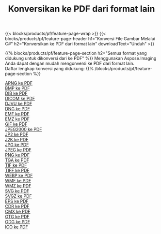 ﻿---
title: Konversikan ke PDF dari format lain 
weight: 3920
url: /id/net/conversion/to/pdf 
lang: id
langdirlevel: 2
locales: zh-hans,ja,it,ru,de,es,fr,nl,id,lt,pl,pt,vi,tr,ko,zh-hant,ar,hi,th,sv,cs,uk,he
description: Menggunakan Aspose.Imaging Anda dapat dengan mudah mengonversi ke PDF dari format lain
---

{{< blocks/products/pf/feature-page-wrap >}}
{{< blocks/products/pf/feature-page-header h1="Konversi File Gambar Melalui C#" h2="Konversikan ke PDF dari format lain" downloadText="Unduh" >}}


{{% blocks/products/pf/feature-page-section  h2="Semua format yang didukung untuk dikonversi dari ke PDF" %}}
Menggunakan Aspose.Imaging Anda dapat dengan mudah mengonversi ke PDF dari format lain.
<br/>
Daftar lengkap konversi yang didukung:
{{% /blocks/products/pf/feature-page-section %}}
<div class="container-fluid productfamilypage bg-gray">
    <div class="convertypes bg-gray agp-content section">
        <div class="container">
		<div class="row other-converters">
		    <div class='col-md-2 other-converter remove-lp remove-rp'><a href="/imaging/id/net/conversion/apng-to-pdf" >APNG ke PDF</a></div>
<div class='col-md-2 other-converter remove-lp remove-rp'><a href="/imaging/id/net/conversion/bmp-to-pdf" >BMP ke PDF</a></div>
<div class='col-md-2 other-converter remove-lp remove-rp'><a href="/imaging/id/net/conversion/dib-to-pdf" >DIB ke PDF</a></div>
<div class='col-md-2 other-converter remove-lp remove-rp'><a href="/imaging/id/net/conversion/dicom-to-pdf" >DICOM ke PDF</a></div>
<div class='col-md-2 other-converter remove-lp remove-rp'><a href="/imaging/id/net/conversion/djvu-to-pdf" >DJVU ke PDF</a></div>
<div class='col-md-2 other-converter remove-lp remove-rp'><a href="/imaging/id/net/conversion/dng-to-pdf" >DNG ke PDF</a></div>
<div class='col-md-2 other-converter remove-lp remove-rp'><a href="/imaging/id/net/conversion/emf-to-pdf" >EMF ke PDF</a></div>
<div class='col-md-2 other-converter remove-lp remove-rp'><a href="/imaging/id/net/conversion/emz-to-pdf" >EMZ ke PDF</a></div>
<div class='col-md-2 other-converter remove-lp remove-rp'><a href="/imaging/id/net/conversion/gif-to-pdf" >GIF ke PDF</a></div>
<div class='col-md-2 other-converter remove-lp remove-rp'><a href="/imaging/id/net/conversion/jpeg2000-to-pdf" >JPEG2000 ke PDF</a></div>
<div class='col-md-2 other-converter remove-lp remove-rp'><a href="/imaging/id/net/conversion/jp2-to-pdf" >JP2 ke PDF</a></div>
<div class='col-md-2 other-converter remove-lp remove-rp'><a href="/imaging/id/net/conversion/j2k-to-pdf" >J2K ke PDF</a></div>
<div class='col-md-2 other-converter remove-lp remove-rp'><a href="/imaging/id/net/conversion/jpg-to-pdf" >JPG ke PDF</a></div>
<div class='col-md-2 other-converter remove-lp remove-rp'><a href="/imaging/id/net/conversion/jpeg-to-pdf" >JPEG ke PDF</a></div>
<div class='col-md-2 other-converter remove-lp remove-rp'><a href="/imaging/id/net/conversion/png-to-pdf" >PNG ke PDF</a></div>
<div class='col-md-2 other-converter remove-lp remove-rp'><a href="/imaging/id/net/conversion/tga-to-pdf" >TGA ke PDF</a></div>
<div class='col-md-2 other-converter remove-lp remove-rp'><a href="/imaging/id/net/conversion/tif-to-pdf" >TIF ke PDF</a></div>
<div class='col-md-2 other-converter remove-lp remove-rp'><a href="/imaging/id/net/conversion/tiff-to-pdf" >TIFF ke PDF</a></div>
<div class='col-md-2 other-converter remove-lp remove-rp'><a href="/imaging/id/net/conversion/webp-to-pdf" >WEBP ke PDF</a></div>
<div class='col-md-2 other-converter remove-lp remove-rp'><a href="/imaging/id/net/conversion/wmf-to-pdf" >WMF ke PDF</a></div>
<div class='col-md-2 other-converter remove-lp remove-rp'><a href="/imaging/id/net/conversion/wmz-to-pdf" >WMZ ke PDF</a></div>
<div class='col-md-2 other-converter remove-lp remove-rp'><a href="/imaging/id/net/conversion/svg-to-pdf" >SVG ke PDF</a></div>
<div class='col-md-2 other-converter remove-lp remove-rp'><a href="/imaging/id/net/conversion/svgz-to-pdf" >SVGZ ke PDF</a></div>
<div class='col-md-2 other-converter remove-lp remove-rp'><a href="/imaging/id/net/conversion/eps-to-pdf" >EPS ke PDF</a></div>
<div class='col-md-2 other-converter remove-lp remove-rp'><a href="/imaging/id/net/conversion/cdr-to-pdf" >CDR ke PDF</a></div>
<div class='col-md-2 other-converter remove-lp remove-rp'><a href="/imaging/id/net/conversion/cmx-to-pdf" >CMX ke PDF</a></div>
<div class='col-md-2 other-converter remove-lp remove-rp'><a href="/imaging/id/net/conversion/otg-to-pdf" >OTG ke PDF</a></div>
<div class='col-md-2 other-converter remove-lp remove-rp'><a href="/imaging/id/net/conversion/odg-to-pdf" >ODG ke PDF</a></div>
<div class='col-md-2 other-converter remove-lp remove-rp'><a href="/imaging/id/net/conversion/ico-to-pdf" >ICO ke PDF</a></div>
                </div>
        </div>
    </div>
</div>
<br/>


